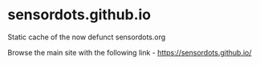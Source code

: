 # sensordots.github.io
Static cache of the now defunct sensordots.org

Browse the main site with the following link - https://sensordots.github.io/
